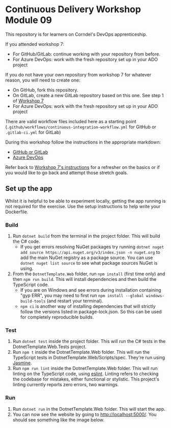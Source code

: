 # Continuous Delivery Workshop Module 09

This repository is for learners on Corndel's DevOps apprenticeship.

If you attended workshop 7:
- For GitHub/GitLab: continue working with your repository from before. 
- For Azure DevOps: work with the fresh repository set up in your ADO project

If you do not have your own repository from workshop 7 for whatever reason, you will need to create one:
- On GitHub, fork this repository.
- On GitLab, create a new GitLab repository based on this one. See step 1 of [Workshop 7](https://github.com/CorndelWithSoftwire/DevOps-Course-Workshop-Module-07-Learners/blob/main/gitlab.md)
- For Azure DevOps: work with the fresh repository set up in your ADO project

There are valid workflow files included here as a starting point (`.github/workflows/continuous-integration-workflow.yml` for GitHub or `.gitlab-ci.yml` for GitLab)

During this workshop follow the instructions in the appropriate markdown:
* [GitHub or GitLab](./github_gitlab_pipelines.md)
* [Azure DevOps](./azure_devops.md)

Refer back to [Workshop 7's instructions](https://github.com/CorndelWithSoftwire/DevOps-Course-Workshop-Module-07-Learners/blob/main/during_workshop_7.md) for a refresher on the basics or if you would like to go back and attempt those stretch goals.

## Set up the app

Whilst it is helpful to be able to experiment locally, getting the app running is not required for the exercise. Use the setup instructions to help write your Dockerfile.

### Build

1. Run `dotnet build` from the terminal in the project folder. This will build the C# code.
    * If you get errors resolving NuGet packages try running `dotnet nuget add source https://api.nuget.org/v3/index.json -n nuget.org` to add the main NuGet registry as a package source.
    You can use `dotnet nuget list source` to see what package sources NuGet is using.
2. From the `DotnetTemplate.Web` folder, run `npm install` (first time only) and then `npm run build`. This will install dependencies and then build the TypeScript code.
    * If you are on Windows and see errors during installation containing "gyp ERR", you may need to first run `npm install --global windows-build-tools` (and restart your terminal).
    * `npm ci` is another way of installing dependencies that will strictly follow the versions listed in package-lock.json. So this can be used for completely reproducible builds. 

### Test

1. Run `dotnet test` inside the project folder. This will run the C# tests in the DotnetTemplate.Web.Tests project.
2. Run `npm t` inside the DotnetTemplate.Web folder. This will run the TypeScript tests in DotnetTemplate.Web/Scripts/spec. They're run using [Jasmine](https://jasmine.github.io/).
3. Run `npm run lint` inside the DotnetTemplate.Web folder. This will run linting on the TypeScript code, using [eslint](https://eslint.org/). Linting refers to checking the codebase for mistakes, either functional or stylistic. This project's linting currently reports zero errors, two warnings.

### Run

1. Run `dotnet run` in the DotnetTemplate.Web folder. This will start the app.
2. You can now see the website by going to [http://localhost:5000/](http://localhost:5000/). You should see something like the image below.
